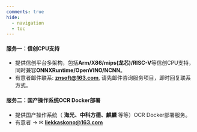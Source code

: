 ```yaml
---
comments: true
hide:
  - navigation
  - toc
---
```


#### 服务一：信创CPU支持

- 提供信创平台多架构，包括**Arm/X86/mips(龙芯)/RISC-V**等信创CPU支持，同时兼容**ONNXRuntime/OpenVINO/NCNN**。
- 有意者邮件联系: **<znsoft@163.com>**, 请先邮件咨询服务项目，即时回复联系方式。

#### 服务二：国产操作系统OCR Docker部署

- 提供国产操作系统（ **海光、中科方德、麒麟** 等等）OCR Docker部署服务。
- 有意者 → ✉ **<liekkaskono@163.com>**
